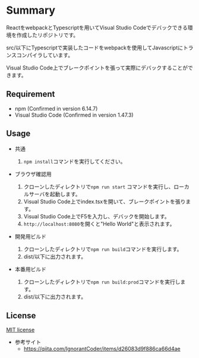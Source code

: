 # Summary

ReactをwebpackとTypescriptを用いてVisual Studio Codeでデバックできる環境を作成したリポジトリです。

src/以下にTypescriptで実装したコードをwebpackを使用してJavascriptにトランスコンパイラしています。

Visual Studio Code上でブレークポイントを張って実際にデバックすることができます。

## Requirement

* npm (Confirmed in version 6.14.7)
* Visual Studio Code (Confirmed in version 1.47.3)

## Usage

* 共通
  1. `npm install`コマンドを実行してください。

* ブラウザ確認用
  1. クローンしたディレクトリで`npm run start` コマンドを実行し、ローカルサーバを起動します。
  1. Visual Studio Code上でindex.tsxを開いて、ブレークポイントを張ります。
  1. Visual Studio Code上でF5を入力し、デバックを開始します。
  1. `http://localhost:8080`を開くと"Hello World"と表示されます。

* 開発用ビルド
  1. クローンしたディレクトリで`npm run build`コマンドを実行します。
  1. dist/以下に出力されます。

* 本番用ビルド
  1. クローンしたディレクトリで`npm run build:prod`コマンドを実行します。
  1. dist/以下に出力されます。

## License

[MIT license](https://opensource.org/licenses/MIT)

* 参考サイト
  * https://qiita.com/IgnorantCoder/items/d26083d9f886ca66d4ae
